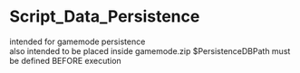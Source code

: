 # Script_Data_Persistence
intended for gamemode persistence<br>
also intended to be placed inside gamemode.zip
$PersistenceDBPath must be defined BEFORE execution
